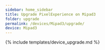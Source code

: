 ```yaml
---
sidebar: home_sidebar
title: Upgrade PixelExperience on Mipad3
folder: upgrade
permalink: /devices/Mipad3/upgrade/
device: Mipad3
---
```

{% include templates/device_upgrade.md %}
